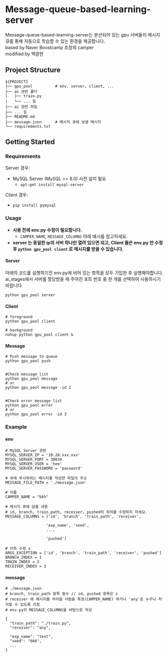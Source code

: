 # Message-queue-based-learning-server

Message-queue-based-learning-server는 분산되어 있는 gpu 서버들이 메시지 큐를 통해 자동으로 학습할 수 있는 환경을 제공합니다.<br>
based by Naver Boostcamp 조창희 camper<br>
modified by 백광현

## Project Structure

```
${PROJECT}
├── gpu_pool          # env, server, client, ...
├── ai 관련 폴더
|   ├── train.py
|   └── ... 등
├── ai 관련 파일
├── ... 등
├── README.md
├── message.json      # 메시지 큐에 보낼 메시지
└── requirements.txt
```

## Getting Started

### Requirements

Server 경우:
- MySQL Server (MySQL >= 8.0) 사전 설치 필요
  - ```apt-get install mysql-server```


Client 경우:
- ```pip install pymysql```

### Usage

- **사용 전에 env.py 수정이 필요합니다.**
  - `CAMPER_NAME`, `MESSAGE_COLUMNS` 아래 예시를 참고하세요.
- **server 는 동일한 ip의 서버 하나만 열려 있으면 되고, Client 들은 env.py 만 수정 후 `python gpu_pool client` 로 메시지를 받을 수 있습니다.**

#### Server

아래의 코드를 실행하기전 env.py에 비어 있는 항목을 모두 기입한 후 실행해야합니다.
ai_stages에서 서버를 할당받을 때 주어진 포트 번호 중 한 개를 선택하여 사용하시기 바랍니다.
```
python gpu_pool server
```

#### Client

```
# foreground
python gpu_pool client

# background
nohup python gpu_pool client &
```

#### Message

```
# Push message to queue
python gpu_pool push


#Check message list
python gpu_pool message
# or
python gpu_pool message -id 2


#Check error message list
python gpu_pool error
# or
python gpu_pool error -id 3
```

### Example

#### env

```
# MySQL Server 관련
MYSQL_SERVER_IP = '10.28.xxx.xxx'
MYSQL_SERVER_PORT = 30034
MYSQL_SERVER_USER = 'hee'
MYSQL_SERVER_PASSWORD = 'password'

# 큐에 푸시하려는 메시지를 작성한 파일의 주소
MESSAGE_FILE_PATH = './message.json'

# 이름
CAMPER_NAME = "bkh"

# 메시지 큐에 담을 내용
# id, branch, train_path, receiver, pushed의 위치를 수정하지 마세요.
MESSAGE_COLUMNS = ['id', 'branch', 'train_path', 'receiver',

                  'exp_name', 'seed',
                  ...,

                  'pushed']

# 이하 수정 x
ARGS_EXCEPTION = ['id', 'branch', 'train_path', 'receiver', 'pushed']
BRANCH_INDEX = 1
TRAIN_INDEX = 2
RECEIVER_INDEX = 3
```

#### message

```
# ./message.json
# branch, train_path 항목 필수 // id, pushed 항목은 x
# receiver 에 메시지를 처리할 사람을 특정(CAMPER_NAME) 하거나 'any'로 누구나 처리할 수 있도록 지정
# env.py의 MESSAGE_COLUMNS을 바탕으로 작성

{
  "train_path": "./train.py",
  "receiver": "any",

  "exp_name": "test",
  "seed": "666",
  ...
}

```
